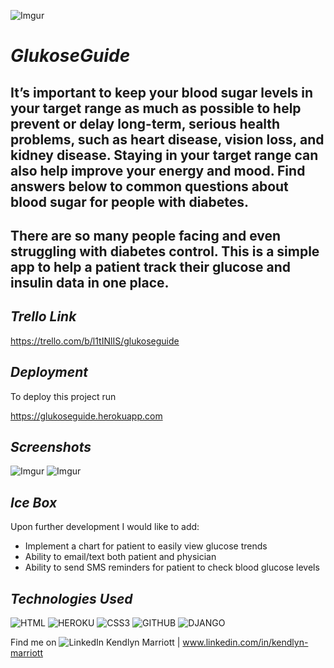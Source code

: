 ![Imgur](https://i.imgur.com/MNiVe9D.png?1)




# *GlukoseGuide*

## It’s important to keep your blood sugar levels in your target range as much as possible to help prevent or delay long-term, serious health problems, such as heart disease, vision loss, and kidney disease. Staying in your target range can also help improve your energy and mood. Find answers below to common questions about blood sugar for people with diabetes.

## There are so many people facing and even struggling with diabetes control.  This is a simple app to help a patient track their glucose and insulin data in one place.





## *Trello Link*

https://trello.com/b/l1tINlIS/glukoseguide







## *Deployment*

To deploy this project run

https://glukoseguide.herokuapp.com







## *Screenshots*



![Imgur](https://i.imgur.com/9naodZI.png)
![Imgur](https://i.imgur.com/3iSPfD8.png)



## *Ice Box*

Upon further development I would like to add:
- Implement a chart for patient to easily view glucose trends
- Ability to email/text both patient and physician
- Ability to send SMS reminders for patient to check blood glucose levels





## *Technologies Used*



 ![HTML](https://img.shields.io/badge/HTML5-E34F26?style=for-the-badge&logo=html5&logoColor=white)
 ![HEROKU](https://img.shields.io/badge/Heroku-430098?style=for-the-badge&logo=heroku&logoColor=white)
 ![CSS3](https://img.shields.io/badge/CSS-239120?&style=for-the-badge&logo=css3&logoColor=white)
 ![GITHUB](https://img.shields.io/badge/GitHub-100000?style=for-the-badge&logo=github&logoColor=white)
 ![DJANGO](https://img.shields.io/badge/django%20versions-202.1-blue)



Find me on
![LinkedIn](https://img.shields.io/badge/LinkedIn-0077B5?style=for-the-badge&logo=linkedin&logoColor=white)
Kendlyn Marriott | www.linkedin.com/in/kendlyn-marriott
